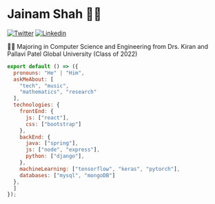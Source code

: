 # Jainam Shah 👨‍💻

[![Twitter](https://img.shields.io/badge/-Twitter-222222?style=flat-square&logo=twitter&logoColor=white&link=https://twitter.com/ScientificGhosh/)](https://twitter.com/Jainam1182)
[![Linkedin](https://img.shields.io/badge/-LinkedIn-222222?style=flat-square&logo=Linkedin&logoColor=white&link=https://www.linkedin.com/in/sudiptoghosh99/)](https://www.linkedin.com/in/jainam-shah-863054269/)

👨‍🎓 Majoring in Computer Science and Engineering from Drs. Kiran and Pallavi Patel Global University (Class of 2022) 

```js
export default () => ({
  pronouns: "He" | "Him",
  askMeAbout: [
    "tech", "music",
    "mathematics", "research"
  ],
  technologies: {
    frontEnd: {
      js: ["react"],
      css: ["bootstrap"]
    },
    backEnd: {
      java: ["spring"],
      js: ["node", "express"],
      python: ["django"],
    },
    machineLearning: ["tensorflow", "keras", "pytorch"],
    databases: ["mysql", "mongoDB"]
  },
  ]
});
```
